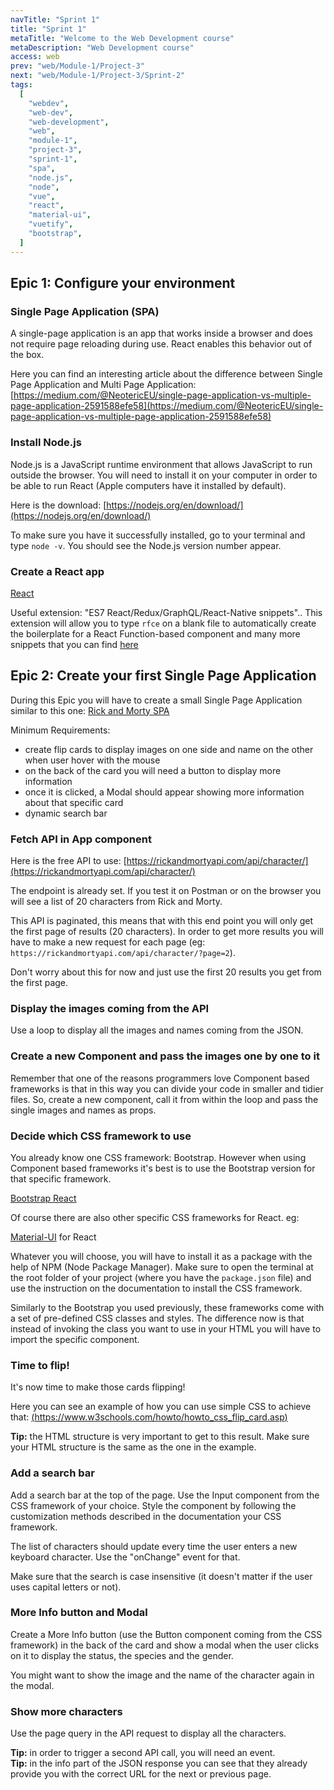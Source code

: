 ```yaml
---
navTitle: "Sprint 1"
title: "Sprint 1"
metaTitle: "Welcome to the Web Development course"
metaDescription: "Web Development course"
access: web
prev: "web/Module-1/Project-3"
next: "web/Module-1/Project-3/Sprint-2"
tags:
  [
    "webdev",
    "web-dev",
    "web-development",
    "web",
    "module-1",
    "project-3",
    "sprint-1",
    "spa",
    "node.js",
    "node",
    "vue",
    "react",
    "material-ui",
    "vuetify",
    "bootstrap",
  ]
---
```


## Epic 1: Configure your environment

### Single Page Application (SPA)

A single-page application is an app that works inside a browser and does not require page reloading during use. React enables this behavior out of the box.

Here you can find an interesting article about the difference between Single Page Application and Multi Page Application: [https://medium.com/@NeotericEU/single-page-application-vs-multiple-page-application-2591588efe58](https://medium.com/@NeotericEU/single-page-application-vs-multiple-page-application-2591588efe58)

### Install Node.js

Node.js is a JavaScript runtime environment that allows JavaScript to run outside the browser. You will need to install it on your computer in order to be able to run React (Apple computers have it installed by default).  

Here is the download: [https://nodejs.org/en/download/](https://nodejs.org/en/download/)  

To make sure you have it successfully installed, go to your terminal and type `node -v`. You should see the Node.js version number appear.  

### Create a React app

[React](https://reactjs.org/docs/create-a-new-react-app.html)  

Useful extension: "ES7 React/Redux/GraphQL/React-Native snippets"..
This extension will allow you to type `rfce` on a blank file to automatically create the boilerplate for a React Function-based component and many more snippets that you can find [here](https://marketplace.visualstudio.com/items?itemName=dsznajder.es7-react-js-snippets)

## Epic 2: Create your first Single Page Application

During this Epic you will have to create a small Single Page Application similar to this one: [Rick and Morty SPA](https://rick-and-morty-spa.netlify.app/)

Minimum Requirements:

- create flip cards to display images on one side and name on the other when user hover with the mouse
- on the back of the card you will need a button to display more information
- once it is clicked, a Modal should appear showing more information about that specific card
- dynamic search bar

### Fetch API in App component

Here is the free API to use: [https://rickandmortyapi.com/api/character/](https://rickandmortyapi.com/api/character/)

The endpoint is already set. If you test it on Postman or on the browser you will see a list of 20 characters from Rick and Morty.

This API is paginated, this means that with this end point you will only get the first page of results (20 characters). In order to get more results you will have to make a new request for each page (eg: `https://rickandmortyapi.com/api/character/?page=2`).

Don't worry about this for now and just use the first 20 results you get from the first page.

### Display the images coming from the API

Use a loop to display all the images and names coming from the JSON.

### Create a new Component and pass the images one by one to it

Remember that one of the reasons programmers love Component based frameworks is that in this way you can divide your code in smaller and tidier files. So, create a new component, call it from within the loop and pass the single images and names as props.  

### Decide which CSS framework to use

You already know one CSS framework: Bootstrap. However when using Component based frameworks it's best is to use the Bootstrap version for that specific framework.

[Bootstrap React](https://react-bootstrap.github.io/)

Of course there are also other specific CSS frameworks for React. eg:  

[Material-UI](https://material-ui.com/) for React  

Whatever you will choose, you will have to install it as a package with the help of NPM (Node Package Manager). Make sure to open the terminal at the root folder of your project (where you have the `package.json` file) and use the instruction on the documentation to install the CSS framework.

Similarly to the Bootstrap you used previously, these frameworks come with a set of pre-defined CSS classes and styles. The difference now is that instead of invoking the class you want to use in your HTML you will have to import the specific component.

### Time to flip!

It's now time to make those cards flipping!

Here you can see an example of how you can use simple CSS to achieve that: [(https://www.w3schools.com/howto/howto_css_flip_card.asp)](https://www.w3schools.com/howto/howto_css_flip_card.asp)

**Tip:** the HTML structure is very important to get to this result. Make sure your HTML structure is the same as the one in the example.

### Add a search bar

Add a search bar at the top of the page. Use the Input component from the CSS framework of your choice. Style the component by following the customization methods described in the documentation your CSS framework.

The list of characters should update every time the user enters a new keyboard character. Use the "onChange" event for that.

Make sure that the search is case insensitive (it doesn't matter if the user uses capital letters or not).

### More Info button and Modal

Create a More Info button (use the Button component coming from the CSS framework) in the back of the card and show a modal when the user clicks on it to display the status, the species and the gender.

You might want to show the image and the name of the character again in the modal.

### Show more characters

Use the page query in the API request to display all the characters.

**Tip:** in order to trigger a second API call, you will need an event.  
**Tip:** in the info part of the JSON response you can see that they already provide you with the correct URL for the next or previous page.
